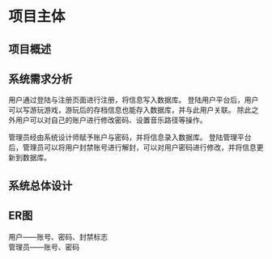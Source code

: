 # 项目主体
## 项目概述

## 系统需求分析
用户通过登陆与注册页面进行注册，将信息写入数据库。
登陆用户平台后，用户可以写游玩游戏，游玩后的存档信息也能存入数据库，并与此用户关联。
除此之外用户可以对自己的账户进行修改密码、设置音乐路径等操作。  

管理员经由系统设计师赋予账户与密码，并将信息录入数据库。
登陆管理平台后，管理员可以将用户封禁账号进行解封，可以对用户密码进行修改，并将信息更新到数据库。

## 系统总体设计

## ER图
用户——账号、密码、封禁标志  
管理员——账号、密码  

